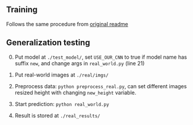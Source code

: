 ## Training

Follows the same procedure from [original readme](./README-ori.md)

## Generalization testing

0. Put model at `./test_model/`, set `USE_OUR_CNN` to true if model name has suffix `new`, and change args in `real_world.py` (line 21)

1. Put real-world images at `./real/imgs/`

2. Preprocess data: `python preprocess_real.py`, can set different images resized height with changing `new_height` variable. 

3. Start prediction: `python real_world.py`

4. Result is stored at `./real_results/`
